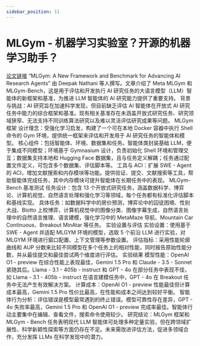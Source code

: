 ```yaml
---
sidebar_position: 11
---
```


# MLGym - 机器学习实验室？开源的机器学习助手？
[论文链接](https://arxiv.org/pdf/2502.14499)
“MLGym: A New Framework and Benchmark for Advancing AI Research Agents” 由 Deepak Nathani 等人撰写。文章介绍了 Meta MLGym 和 MLGym-Bench，这是用于评估和开发执行 AI 研究任务的大语言模型（LLM）智能体的新框架和基准，为推进 LLM 智能体的 AI 研究能力提供了重要支持。
背景与挑战：AI 研究旨在加速科学发现，但目前缺乏评估 AI 智能体在开放式 AI 研究任务中能力的综合框架和基准。现有相关基准存在未涵盖开放式研究任务、研究领域狭窄、无法支持不同训练算法研究以及难以灵活评估研究成果等问题。
MLGym 框架
设计理念：受强化学习启发，构建了一个可在本地 Docker 容器中执行 Shell 命令的 Gym 环境，提供统一框架来评估和开发用于 AI 研究任务的智能体和模型。
核心组件：包括智能体、环境、数据集和任务。智能体类封装基础 LLM，便于集成不同模型；环境基于 Gymnasium 设计，负责初始化 Shell 环境和管理交互；数据集支持本地和 Hugging Face 数据集，且与任务定义解耦；任务通过配置文件定义，可包含多个数据集、评估脚本等。
工具与 ACI：扩展 SWE - Agent 的 ACI，增加文献搜索和内存模块等功能。提供验证、提交、文献搜索等工具，帮助智能体完成任务，其中内存模块可提升智能体在长期任务中的表现。
MLGym-Bench 基准测试
任务设计：包含 13 个开放式研究任务，涵盖数据科学、博弈论、计算机视觉、自然语言处理和强化学习等领域，每个任务都有标准化评估脚本和基线实现。
具体任务：如数据科学中的房价预测，博弈论中的囚徒困境、性别大战、Blotto 上校博弈，计算机视觉中的图像分类、图像字幕生成，自然语言处理中的自然语言推理、语言建模，强化学习中的 MetaMaze 导航、Mountain Car Continuous、Breakout MinAtar 等任务。
实验设置与评估
实验设置：使用基于 SWE - Agent 并适配 MLGYM 环境的模型，选取 5 个前沿 LLM 进行实验，对 MLGYM 环境进行窗口配置、上下文管理等参数设置。
评估指标：采用性能轮廓曲线和 AUP 分数来比较不同模型在多个任务上的相对性能，同时报告原始性能分数，并从最佳提交和最佳尝试两个维度进行评估。
实验结果
模型性能：OpenAI O1 - preview 在综合性能上表现最佳，Gemini 1.5 Pro 和 Claude - 3.5 - Sonnet 紧随其后。Llama - 3.1 - 405b - instruct 和 GPT - 4o 在部分任务中表现不佳，如 Llama - 3.1 - 405b - instruct 在语言建模任务中，GPT - 4o 在 Breakout 任务中无法产生有效解决方案。
计算成本：OpenAI O1 - preview 性能最佳但计算成本最高，Gemini 1.5 Pro 性价比最高，在性能和成本之间达到较好平衡。
智能体行为分析：评估错误是模型最常遇到的终止错误。模型可靠性存在差异，GPT - 4o 失败率最高，Gemini 1.5 Pro 和 OpenAI O1 - preview 完成率最佳。智能体行动主要集中在编辑、查看文件，搜索命令使用较少。
研究结论：MLGym 框架和 MLGym - Bench 任务表明现代 LLM 智能体可处理多种定量实验，但在跨领域扩展性、科学新颖性探索等方面仍存在不足。未来需改进评估方法，促进多领域合作，充分发挥 LLMs 在科学发现中的潜力。